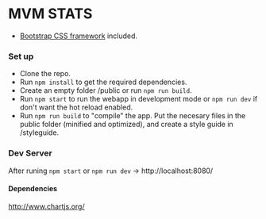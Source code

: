 # MVM STATS #

* [Bootstrap CSS framework](http://getbootstrap.com/) included.

### Set up ###

* Clone the repo.
* Run `npm install` to get the required dependencies.
* Create an empty folder /public or run `npm run build`.
* Run `npm start` to run the webapp in development mode or `npm run dev` if don't want the hot reload enabled.
* Run `npm run build` to "compile" the app. Put the necesary files in the public folder (minified and optimized), and create a style guide in /styleguide.

### Dev Server ###

After runing `npm start` or `npm run dev` → http://localhost:8080/

#### Dependencies ####

http://www.chartjs.org/
